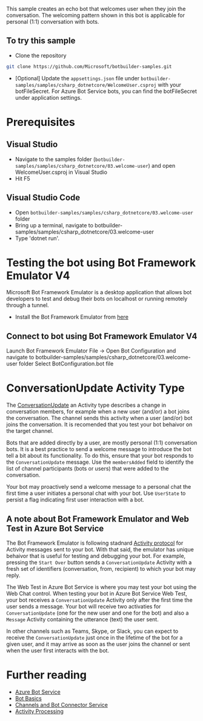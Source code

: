 ﻿This sample creates an echo bot that welcomes user when they join the conversation. The welcoming pattern shown in this bot is applicable for personal (1:1) conversation with bots.

## To try this sample
- Clone the repository
```bash
git clone https://github.com/Microsoft/botbuilder-samples.git
```
- [Optional] Update the `appsettings.json` file under `botbuilder-samples/samples/csharp_dotnetcore/WelcomeUser.csproj` with your botFileSecret.  For Azure Bot Service bots, you can find the botFileSecret under application settings.

# Prerequisites
## Visual Studio
- Navigate to the samples folder (`botbuilder-samples/samples/csharp_dotnetcore/03.welcome-user`) and open WelcomeUser.csproj in Visual Studio 
- Hit F5
## Visual Studio Code
- Open `botbuilder-samples/samples/csharp_dotnetcore/03.welcome-user` folder
- Bring up a terminal, navigate to botbuilder-samples/samples/csharp_dotnetcore/03.welcome-user
- Type 'dotnet run'.

# Testing the bot using Bot Framework Emulator V4
Microsoft Bot Framework Emulator is a desktop application that allows bot developers to test and debug their bots on localhost or running remotely through a tunnel.

- Install the Bot Framework Emulator from [here](https://aka.ms/botframework-emulator)

## Connect to bot using Bot Framework Emulator V4
Launch Bot Framework Emulator
File -> Open Bot Configuration and navigate to botbuilder-samples/samples/csharp_dotnetcore/03.welcome-user folder
Select BotConfiguration.bot file

# ConversationUpdate Activity Type
The [ConversationUpdate](https://docs.microsoft.com/en-us/azure/bot-service/bot-service-activity-spec?view=azure-bot-service-3.0#conversation-update-activity) an Activity type describes a change in conversation members, for example when a new user (and/or) a bot joins the conversation. The channel sends this activity when a user (and/or) bot joins the conversation. It is recomended that you test your bot behaivor on the target channel. 

Bots that are added directly by a user, are mostly personal (1:1) conversation bots. It is a best practice to send a welcome message to introduce the bot tell a bit about its functionality. To do this, ensure that your bot responds to the `ConversationUpdate` message. Use the `membersAdded` field to identify the list of channel participants (bots or users) that were added to the conversation.

Your bot may proactively send a welcome message to a personal chat the first time a user initiates a personal chat with your bot. Use `UserState` to persist a flag indicating first user interaction with a bot. 

## A note about Bot Framework Emulator and Web Test in Azure Bot Service 
The Bot Framework Emulator is following stadnard [Activity protocol](https://docs.microsoft.com/en-us/azure/bot-service/bot-service-activity-spec) for Activity messages sent to your bot. With that said, the emulator has unique behaivor that is useful for testing and debugging your bot. For example, pressing the `Start Over` button sends a `ConversationUpdate` Activity with a fresh set of identifiers (conversation, from, recipient) to which your bot may reply. 

The Web Test in Azure Bot Service is where you may test your bot using the Web Chat control. When testing your bot in Azure Bot Service Web Test, your bot receives a `ConversationUpdate` Activity only after the first time the user sends a message. Your bot will receive two activaties for `ConversationUpdate` (one for the new user and one for the bot) and also a `Message` Activity containing the utterance (text) the user sent. 

In other channels such as Teams, Skype, or Slack, you can expect to receive the `ConversationUpdate` just once in the lifetime of the bot for a given user, and it may arrive as soon as the user joins the channel or sent when the user first interacts with the bot. 
	
# Further reading
- [Azure Bot Service](https://docs.microsoft.com/en-us/azure/bot-service/bot-service-overview-introduction?view=azure-bot-service-4.0)
- [Bot Basics](https://docs.microsoft.com/en-us/azure/bot-service/bot-builder-basics?view=azure-bot-service-4.0)
- [Channels and Bot Connector Service](https://docs.microsoft.com/en-us/azure/bot-service/bot-concepts?view=azure-bot-service-4.0)
- [Activity Processing](https://docs.microsoft.com/en-us/azure/bot-service/bot-builder-concept-activity-processing?view=azure-bot-service-4.0)
